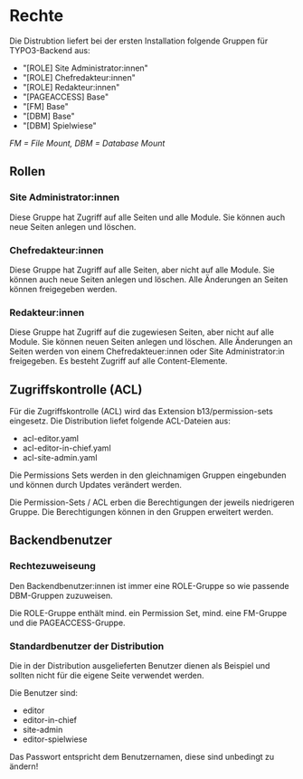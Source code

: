 <!--
SPDX-FileCopyrightText: 2024 Bundesrepublik Deutschland, vertreten durch das BMI/ITZBund

SPDX-License-Identifier: GPL-3.0-or-later
-->

# Rechte

Die Distrubtion liefert bei der ersten Installation folgende Gruppen für TYPO3-Backend aus:
- "[ROLE] Site Administrator:innen"
- "[ROLE] Chefredakteur:innen"
- "[ROLE] Redakteur:innen"
- "[PAGEACCESS] Base"
- "[FM] Base"
- "[DBM] Base"
- "[DBM] Spielwiese"

_FM = File Mount, DBM = Database Mount_

## Rollen

### Site Administrator:innen

Diese Gruppe hat Zugriff auf alle Seiten und alle Module. Sie können auch neue Seiten anlegen und löschen.

### Chefredakteur:innen

Diese Gruppe hat Zugriff auf alle Seiten, aber nicht auf alle Module. Sie können auch neue Seiten anlegen und löschen.
Alle Änderungen an Seiten können freigegeben werden.

### Redakteur:innen

Diese Gruppe hat Zugriff auf die zugewiesen Seiten, aber nicht auf alle Module. Sie können neuen Seiten anlegen und löschen.
Alle Änderungen an Seiten werden von einem Chefredakteuer:innen oder Site Administrator:in freigegeben.
Es besteht Zugriff auf alle Content-Elemente.

## Zugriffskontrolle (ACL)

Für die Zugriffskontrolle (ACL) wird das Extension b13/permission-sets eingesetz.
Die Distribution liefet folgende ACL-Dateien aus:
- acl-editor.yaml
- acl-editor-in-chief.yaml
- acl-site-admin.yaml

Die Permissions Sets werden in den gleichnamigen Gruppen eingebunden und können durch Updates verändert werden.

Die Permission-Sets / ACL erben die Berechtigungen der jeweils niedrigeren Gruppe. Die Berechtigungen können in den Gruppen erweitert werden.

## Backendbenutzer

### Rechtezuweiseung
Den Backendbenutzer:innen ist immer eine ROLE-Gruppe so wie passende DBM-Gruppen zuzuweisen.

Die ROLE-Gruppe enthält mind. ein Permission Set, mind. eine FM-Gruppe und die PAGEACCESS-Gruppe.

### Standardbenutzer der Distribution
Die in der Distribution ausgelieferten Benutzer dienen als Beispiel und sollten nicht für die eigene Seite verwendet werden.

Die Benutzer sind:
- editor
- editor-in-chief
- site-admin
- editor-spielwiese

Das Passwort entspricht dem Benutzernamen, diese sind unbedingt zu ändern!


